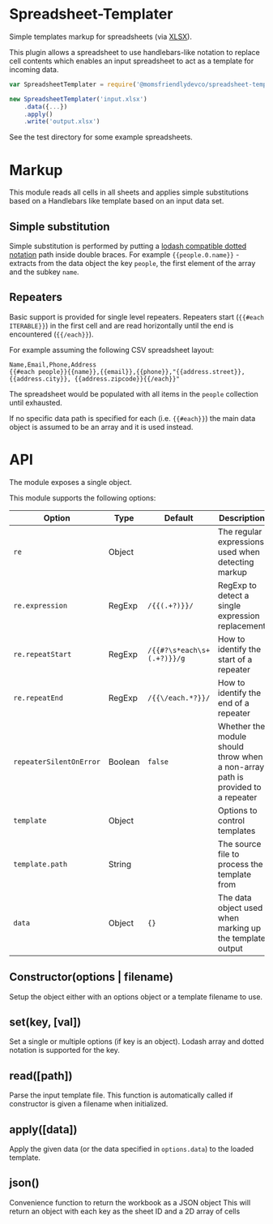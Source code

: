 Spreadsheet-Templater
=====================
Simple templates markup for spreadsheets (via [XLSX](https://docs.sheetjs.com)).

This plugin allows a spreadsheet to use handlebars-like notation to replace cell contents which enables an input spreadsheet to act as a template for incoming data.


```javascript
var SpreadsheetTemplater = require('@momsfriendlydevco/spreadsheet-templaters');

new SpreadsheetTemplater('input.xlsx')
	.data({...})
	.apply()
	.write('output.xlsx')
```

See the test directory for some example spreadsheets.


Markup
======
This module reads all cells in all sheets and applies simple substitutions based on a Handlebars like template based on an input data set.


Simple substitution
-------------------
Simple substitution is performed by putting a [lodash compatible dotted notation](https://lodash.com/docs#get) path inside double braces.
For example `{{people.0.name}}` - extracts from the data object the key `people`, the first element of the array and the subkey `name`.


Repeaters
---------
Basic support is provided for single level repeaters. Repeaters start (`{{#each ITERABLE}}`) in the first cell and are read horizontally until the end is encountered (`{{/each}}`).

For example assuming the following CSV spreadsheet layout:

```
Name,Email,Phone,Address
{{#each people}}{{name}},{{email}},{{phone}},"{{address.street}}, {{address.city}}, {{address.zipcode}}{{/each}}"
```

The spreadsheet would be populated with all items in the `people` collection until exhausted.

If no specific data path is specified for each (i.e. `{{#each}}`) the main data object is assumed to be an array and it is used instead.


API
===
The module exposes a single object.

This module supports the following options:

| Option                  | Type     | Default                    | Description                                                                     |
|-------------------------|----------|----------------------------|---------------------------------------------------------------------------------|
| `re`                    | Object   |                            | The regular expressions used when detecting markup                              |
| `re.expression`         | RegExp   | `/{{(.+?)}}/`              | RegExp to detect a single expression replacement                                |
| `re.repeatStart`        | RegExp   | `/{{#?\s*each\s+(.+?)}}/g` | How to identify the start of a repeater                                         |
| `re.repeatEnd`          | RegExp   | `/{{\/each.*?}}/`          | How to identify the end of a repeater                                           |
| `repeaterSilentOnError` | Boolean  | `false`                    | Whether the module should throw when a non-array path is provided to a repeater |
| `template`              | Object   |                            | Options to control templates                                                    |
| `template.path`         | String   |                            | The source file to process the template from                                    |
| `data`                  | Object   | `{}`                       | The data object used when marking up the template output                        |


Constructor(options | filename)
-------------------------------
Setup the object either with an options object or a template filename to use.


set(key, [val])
---------------
Set a single or multiple options (if key is an object).
Lodash array and dotted notation is supported for the key.


read([path])
------------
Parse the input template file.
This function is automatically called if constructor is given a filename when initialized.


apply([data])
-------------
Apply the given data (or the data specified in `options.data`) to the loaded template.


json()
------
Convenience function to return the workbook as a JSON object
This will return an object with each key as the sheet ID and a 2D array of cells

